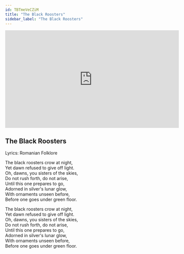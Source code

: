 ```yaml
---
id: TBTmeVeCZiM
title: "The Black Roosters"
sidebar_label: "The Black Roosters"
---
```


<div class="video-float-container">
  <iframe
    width="560"
    height="315"
    src="https://www.youtube.com/embed/TBTmeVeCZiM"
    title="YouTube video player"
    frameborder="0"
    allow="accelerometer; autoplay; clipboard-write; encrypted-media; gyroscope; picture-in-picture; web-share"
    referrerpolicy="strict-origin-when-cross-origin"
    allowfullscreen
  ></iframe>
</div>

## The Black Roosters

Lyrics: Romanian Folklore

The black roosters crow at night,  
Yet dawn refused to give off light.  
Oh, dawns, you sisters of the skies,  
Do not rush forth, do not arise,  
Until this one prepares to go,  
Adorned in silver's lunar glow,  
With ornaments unseen before,  
Before one goes under green floor.

The black roosters crow at night,  
Yet dawn refused to give off light.  
Oh, dawns, you sisters of the skies,  
Do not rush forth, do not arise,  
Until this one prepares to go,  
Adorned in silver's lunar glow,  
With ornaments unseen before,  
Before one goes under green floor.

